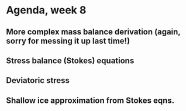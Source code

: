 # Agenda, week 8

## More complex mass balance derivation (again, sorry for messing it up last time!)


## Stress balance (Stokes) equations


## Deviatoric stress


## Shallow ice approximation from Stokes eqns.